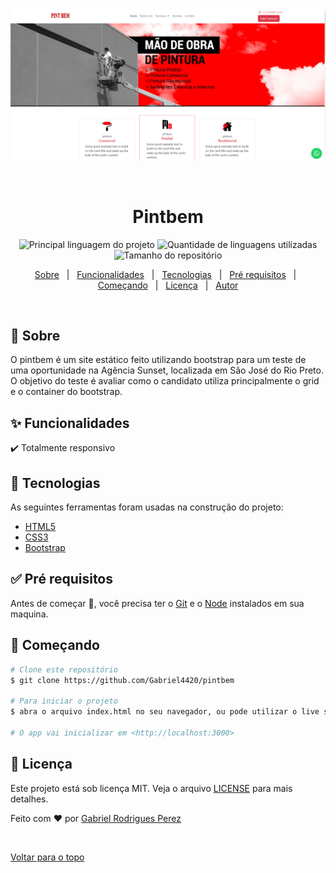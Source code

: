 <div align="center" id="top">
  <img src="./site.png" alt="Pintbem" />

  &#xa0;

  <!-- <a href="https://pintbem.netlify.com">Demo</a> -->
</div>

<h1 align="center">Pintbem</h1>

<p align="center">
  <img alt="Principal linguagem do projeto" src="https://img.shields.io/github/languages/top/Gabriel4420/pintbem?color=56BEB8">

  <img alt="Quantidade de linguagens utilizadas" src="https://img.shields.io/github/languages/count/Gabriel4420/pintbem?color=56BEB8">

  <img alt="Tamanho do repositório" src="https://img.shields.io/github/repo-size/Gabriel4420/pintbem?color=56BEB8">

  <!-- <img alt="Github issues" src="https://img.shields.io/github/issues/Gabriel4420/pintbem?color=56BEB8" /> -->

  <!-- <img alt="Github forks" src="https://img.shields.io/github/forks/Gabriel4420/pintbem?color=56BEB8" /> -->

  <!-- <img alt="Github stars" src="https://img.shields.io/github/stars/Gabriel4420/pintbem?color=56BEB8" /> -->
</p>

<!-- Status -->

<!-- <h4 align="center"> 
	🚧  Pintbem 🚀 Em construção...  🚧
</h4> 

<hr> -->

<p align="center">
  <a href="#dart-sobre">Sobre</a> &#xa0; | &#xa0;
  <a href="#sparkles-funcionalidades">Funcionalidades</a> &#xa0; | &#xa0;
  <a href="#rocket-tecnologias">Tecnologias</a> &#xa0; | &#xa0;
  <a href="#white_check_mark-pré-requisitos">Pré requisitos</a> &#xa0; | &#xa0;
  <a href="#checkered_flag-começando">Começando</a> &#xa0; | &#xa0;
  <a href="#memo-licença">Licença</a> &#xa0; | &#xa0;
  <a href="https://github.com/Gabriel4420" target="_blank">Autor</a>
</p>

<br>

## :dart: Sobre ##

O pintbem é um site estático feito utilizando bootstrap para um teste de uma oportunidade na Agência Sunset, localizada em São José do Rio Preto. O objetivo do teste é avaliar como o candidato utiliza principalmente o grid e o container do bootstrap.

## :sparkles: Funcionalidades ##

:heavy_check_mark: Totalmente responsivo

## :rocket: Tecnologias ##

As seguintes ferramentas foram usadas na construção do projeto:

- [HTML5](https://developer.mozilla.org/en-US/docs/Glossary/HTML5)
- [CSS3](https://developer.mozilla.org/en-US/docs/Glossary/CSS)
- [Bootstrap](https://getbootstrap.com/docs/5.3/getting-started/introduction/)

## :white_check_mark: Pré requisitos ##

Antes de começar :checkered_flag:, você precisa ter o [Git](https://git-scm.com) e o [Node](https://nodejs.org/en/) instalados em sua maquina.

## :checkered_flag: Começando ##

```bash
# Clone este repositório
$ git clone https://github.com/Gabriel4420/pintbem

# Para iniciar o projeto
$ abra o arquivo index.html no seu navegador, ou pode utilizar o live server, uma extensão do vscode que abre um mini-servidor para executar o html.

# O app vai inicializar em <http://localhost:3000>
```

## :memo: Licença ##

Este projeto está sob licença MIT. Veja o arquivo [LICENSE](LICENSE.md) para mais detalhes.

Feito com :heart: por <a href="https://github.com/Gabriel4420" target="_blank">Gabriel Rodrigues Perez</a>

&#xa0;

<a href="#top">Voltar para o topo</a>

